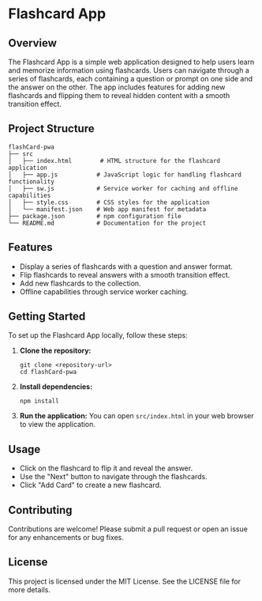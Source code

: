 # Flashcard App

## Overview
The Flashcard App is a simple web application designed to help users learn and memorize information using flashcards. Users can navigate through a series of flashcards, each containing a question or prompt on one side and the answer on the other. The app includes features for adding new flashcards and flipping them to reveal hidden content with a smooth transition effect.

## Project Structure
```
flashCard-pwa
├── src
│   ├── index.html        # HTML structure for the flashcard application
│   ├── app.js           # JavaScript logic for handling flashcard functionality
│   ├── sw.js            # Service worker for caching and offline capabilities
│   ├── style.css        # CSS styles for the application
│   └── manifest.json    # Web app manifest for metadata
├── package.json         # npm configuration file
└── README.md            # Documentation for the project
```

## Features
- Display a series of flashcards with a question and answer format.
- Flip flashcards to reveal answers with a smooth transition effect.
- Add new flashcards to the collection.
- Offline capabilities through service worker caching.

## Getting Started
To set up the Flashcard App locally, follow these steps:

1. **Clone the repository:**
   ```
   git clone <repository-url>
   cd flashCard-pwa
   ```

2. **Install dependencies:**
   ```
   npm install
   ```

3. **Run the application:**
   You can open `src/index.html` in your web browser to view the application.

## Usage
- Click on the flashcard to flip it and reveal the answer.
- Use the "Next" button to navigate through the flashcards.
- Click "Add Card" to create a new flashcard.

## Contributing
Contributions are welcome! Please submit a pull request or open an issue for any enhancements or bug fixes.

## License
This project is licensed under the MIT License. See the LICENSE file for more details.